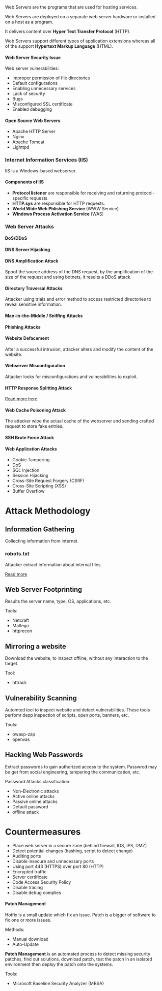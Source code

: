 Web Servers are the programs that are used for hosting services.

Web Servers are deployed on a separate web server hardware or installed on a host as a program.

It delivers content over **Hyper Text Transfer Protocol** (HTTP).

Web Servers support different types of application extensions whereas all of the support **Hypertext Markup Language** (HTML).

#### Web Server Security Issue

Web server vulnerabilities:

- Improper permission of file directories
- Default configurations
- Enabling unnecessary services
- Lack of security
- Bugs
- Misconfigured SSL certificate
- Enabled debugging

#### Open Source Web Servers

- Apache HTTP Server
- Nginx
- Apache Tomcat
- Lighttpd

### Internet Information Services (IIS)

IIS is a Windows-based webserver.

#### Components of IIS

- **Protocol listener** are responsible for receiving and returning protocol-specific requests.
- **HTTP.sys** are responsible for HTTP requests.
- **World Wide Web Pblishing Service** (WWW Service)
- **Windows Process Activation Service** (WAS)

### Web Server Attacks

#### DoS/DDoS

#### DNS Server Hijacking

#### DNS Amplification Attack

Spoof the source address of the DNS request, by the amplification of the size of the request and using 
botnets, it results a DDoS attack.

#### Directory Traversal Attacks

Attacker using trials and error method to access restricted directories to reveal sensitive information.

#### Man-in-the-Middle / Sniffing Attacks

#### Phishing Attacks

#### Website Defacement

After a successful intrusion, attacker alters and modify the content of the website.

#### Webserver Misconfiguration

Attacker looks for misconfigurations and vulnerabilities to exploit.

#### HTTP Response Splitting Attack

[Read more here](http://projects.webappsec.org/w/page/13246931/HTTP%20Response%20Splitting)

#### Web Cache Poisoning Attack

The attacker wipe the actual cache of the webserver and sending crafted request to store fake entries.

#### SSH Brute Force Attack

#### Web Application Attacks

- Cookie Tampering 
- DoS
- SQL Injection
- Session Hijacking
- Cross-Site Request Forgery (CSRF)
- Cross-Site Scripting (XSS)
- Buffer Overflow

# Attack Methodology

## Information Gathering

Collecting information from internet.

### robots.txt

Attacker extract information about internal files.

[Read more](https://en.wikipedia.org/wiki/Robots.txt)

## Web Server Footprinting

Results the server name, type, OS, applications, etc.

Tools:

- Netcraft
- Maltego
- httprecon

## Mirroring a website

Download the website, to inspect offline, without any interaction to the target.

Tool:

- httrack

## Vulnerability Scanning

Automted tool to inspect website and detect vulnerabilities.
These tools perfomr depp inspection of scripts, open ports, banners, etc.

Tools:

- owasp-zap
- openvas

## Hacking Web Passwords

Extract passwords to gain authorized access to the system.
Passwrod may be get from social engineering, tampering the communication, etc.

Password Attacks classification:

- Non-Electronic attacks
- Active online attacks
- Passive online attacks
- Default password
- offline attack

# Countermeasures

- Place web server in a secure zone (behind firewall, IDS, IPS, DMZ)
- Detect potential changes (hashing, script to detect change)
- Auditing ports
- Disable insecure and unnecessary ports
- Using port 443 (HTTPS) over port 80 (HTTP)
- Encrypted traffic
- Server certificate
- Code Access Security Policy
- Disable tracing
- Disable debug complies

#### Patch Management

Hotfix is a small update which fix an issue.
Patch is a bigger of software to fix one or more issues.

Methods:

- Manual download
- Auto-Update

**Patch Management** is an automated process to detect missing security patches, find out solutions, download 
patch, test the patch in an isolated environment then deploy the patch onto the systems.

Tools:

- Microsoft Baseline Security Analyzer (MBSA)
